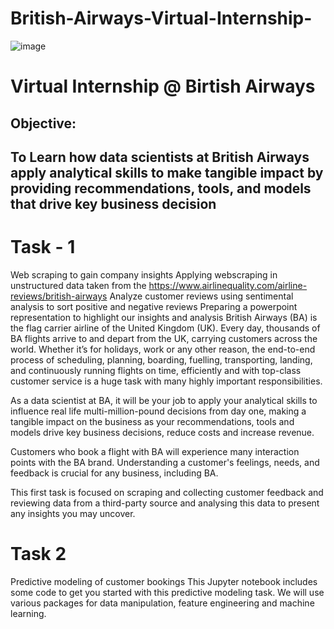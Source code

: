 # British-Airways-Virtual-Internship-
![image](https://github.com/Danielajish/British-Airways-Virtual-Internship-/assets/140748276/20e605f3-8474-4308-8e58-33cb43484102)

# Virtual Internship @ Birtish Airways
## Objective:
## To Learn how data scientists at British Airways apply analytical skills to make tangible impact by providing recommendations, tools, and models that drive key business decision

# Task - 1
Web scraping to gain company insights
Applying webscraping in unstructured data taken from the https://www.airlinequality.com/airline-reviews/british-airways
Analyze customer reviews using sentimental analysis to sort positive and negative reviews
Preparing a powerpoint representation to highlight our insights and analysis
British Airways (BA) is the flag carrier airline of the United Kingdom (UK). Every day, thousands of BA flights arrive to and depart from the UK, carrying customers across the world. Whether it’s for holidays, work or any other reason, the end-to-end process of scheduling, planning, boarding, fuelling, transporting, landing, and continuously running flights on time, efficiently and with top-class customer service is a huge task with many highly important responsibilities.

As a data scientist at BA, it will be your job to apply your analytical skills to influence real life multi-million-pound decisions from day one, making a tangible impact on the business as your recommendations, tools and models drive key business decisions, reduce costs and increase revenue.

Customers who book a flight with BA will experience many interaction points with the BA brand. Understanding a customer's feelings, needs, and feedback is crucial for any business, including BA.

This first task is focused on scraping and collecting customer feedback and reviewing data from a third-party source and analysing this data to present any insights you may uncover.

# Task 2
Predictive modeling of customer bookings
This Jupyter notebook includes some code to get you started with this predictive modeling task. We will use various packages for data manipulation, feature engineering and machine learning.
